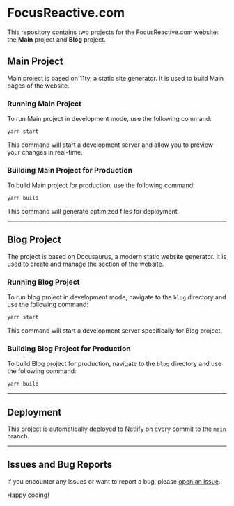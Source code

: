 # FocusReactive.com

This repository contains two projects for the FocusReactive.com website: the **Main** project and **Blog** project.

## Main Project

Main project is based on 11ty, a static site generator. It is used to build Main pages of the website.

### Running Main Project

To run Main project in development mode, use the following command:

```bash
yarn start
```

This command will start a development server and allow you to preview your changes in real-time.

### Building Main Project for Production

To build Main project for production, use the following command:

```bash
yarn build
```

This command will generate optimized files for deployment.

---

## Blog Project

The project is based on Docusaurus, a modern static website generator. It is used to create and manage the section of the website.

### Running Blog Project

To run blog project in development mode, navigate to the `blog` directory and use the following command:

```bash
yarn start
```

This command will start a development server specifically for Blog project.

### Building Blog Project for Production

To build Blog project for production, navigate to the `blog` directory and use the following command:

```bash
yarn build
```

---

## Deployment

This project is automatically deployed to [Netlify](https://www.netlify.com/) on every commit to the `main` branch.

---

## Issues and Bug Reports

If you encounter any issues or want to report a bug, please [open an issue](https://github.com/focusreactive/focusreactive.com-site/issues).

Happy coding!
